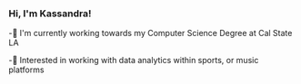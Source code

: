 ### Hi, I'm Kassandra!

  -💫 I'm currently working towards my Computer Science Degree at Cal State LA

  -🫧 Interested in working with data analytics within sports, or music platforms
